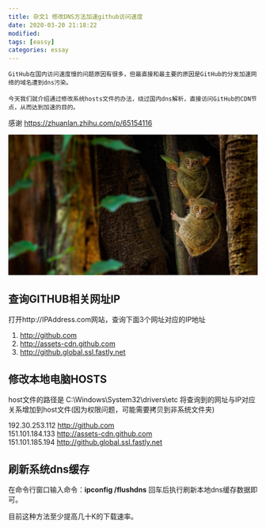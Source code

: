 ```yaml
---
title: 杂文1 修改DNS方法加速github访问速度
date: 2020-03-20 21:18:22
modified: 
tags: [eassy]
categories: essay
---
```


    GitHub在国内访问速度慢的问题原因有很多，但最直接和最主要的原因是GitHub的分发加速网络的域名遭到dns污染。
    
    今天我们就介绍通过修改系统hosts文件的办法，绕过国内dns解析，直接访问GitHub的CDN节点，从而达到加速的目的。

感谢 https://zhuanlan.zhihu.com/p/65154116

![示例图片](essay1/96871.jpg)
<!--more-->

## 查询GITHUB相关网址IP
打开http://IPAddress.com网站，查询下面3个网址对应的IP地址
1. http://github.com
2. http://assets-cdn.github.com
3. http://github.global.ssl.fastly.net

## 修改本地电脑HOSTS
host文件的路径是 C:\Windows\System32\drivers\etc
将查询到的网址与IP对应关系增加到host文件(因为权限问题，可能需要拷贝到非系统文件夹)

192.30.253.112 http://github.com  
151.101.184.133 http://assets-cdn.github.com  
151.101.185.194 http://github.global.ssl.fastly.net  

## 刷新系统dns缓存
在命令行窗口输入命令：<b>ipconfig /flushdns</b> 回车后执行刷新本地dns缓存数据即可。

目前这种方法至少提高几十K的下载速率。